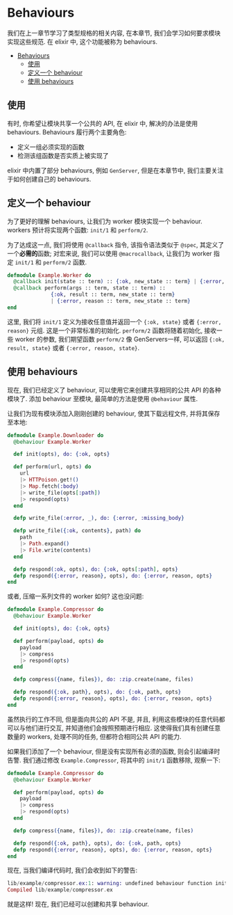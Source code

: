 # Behaviours

我们在上一章节学习了类型规格的相关内容, 在本章节, 我们会学习如何要求模块实现这些规范. 在 elixir 中, 这个功能被称为 behaviours.

<!-- TOC -->

- [Behaviours](#behaviours)
    - [使用](#%E4%BD%BF%E7%94%A8)
    - [定义一个 behaviour](#%E5%AE%9A%E4%B9%89%E4%B8%80%E4%B8%AA-behaviour)
    - [使用 behaviours](#%E4%BD%BF%E7%94%A8-behaviours)

<!-- /TOC -->

## 使用

有时, 你希望让模块共享一个公共的 API, 在 elixir 中, 解决的办法是使用 behaviours. Behaviours 履行两个主要角色:

* 定义一组必须实现的函数
* 检测该组函数是否实质上被实现了

elixir 中内置了部分 behaviours, 例如 `GenServer`, 但是在本章节中, 我们主要关注于如何创建自己的 behaviours.

## 定义一个 behaviour

为了更好的理解 behaviours, 让我们为 worker 模块实现一个 behaviour. workers 预计将实现两个函数: `init/1` 和 `perform/2`.

为了达成这一点, 我们将使用 `@callback` 指令, 该指令语法类似于 `@spec`, 其定义了一个**必需的**函数; 对宏来说, 我们可以使用 `@macrocallback`, 让我们为 worker 指定 `init/1` 和 `perform/2` 函数.

```elixir
defmodule Example.Worker do
  @callback init(state :: term) :: {:ok, new_state :: term} | {:error, reason :: term}
  @callback perform(args :: term, state :: term) ::
              {:ok, result :: term, new_state :: term}
              | {:error, reason :: term, new_state :: term}
end
```

这里, 我们将 `init/1` 定义为接收任意值并返回一个 `{:ok, state}` 或者 `{:error, reason}` 元组. 这是一个非常标准的初始化. `perform/2` 函数将随着初始化, 接收一些 worker 的参数, 我们期望函数 `perform/2` 像 GenServers一样, 可以返回 `{:ok, result, state}` 或者 `{:error, reason, state}`.

## 使用 behaviours

现在, 我们已经定义了 behaviour, 可以使用它来创建共享相同的公共 API 的各种模块了. 添加 behaviour 至模块, 最简单的方法是使用 `@behaviour` 属性.

让我们为现有模块添加入刚刚创建的 behaviour, 使其下载远程文件, 并将其保存至本地:
```elixir
defmodule Example.Downloader do
  @behaviour Example.Worker

  def init(opts), do: {:ok, opts}

  def perform(url, opts) do
    url
    |> HTTPoison.get!()
    |> Map.fetch(:body)
    |> write_file(opts[:path])
    |> respond(opts)
  end

  defp write_file(:error, _), do: {:error, :missing_body}

  defp write_file({:ok, contents}, path) do
    path
    |> Path.expand()
    |> File.write(contents)
  end

  defp respond(:ok, opts), do: {:ok, opts[:path], opts}
  defp respond({:error, reason}, opts), do: {:error, reason, opts}
end
```

或者, 压缩一系列文件的 worker 如何? 这也没问题:
```elixir
defmodule Example.Compressor do
  @behaviour Example.Worker

  def init(opts), do: {:ok, opts}

  def perform(payload, opts) do
    payload
    |> compress
    |> respond(opts)
  end

  defp compress({name, files}), do: :zip.create(name, files)

  defp respond({:ok, path}, opts), do: {:ok, path, opts}
  defp respond({:error, reason}, opts), do: {:error, reason, opts}
end
```

虽然执行的工作不同, 但是面向共公的 API 不是, 并且, 利用这些模块的任意代码都可以与他们进行交互, 并知道他们会按照预期进行相应. 这使得我们具有创建任意数量的 workers, 处理不同的任务, 但都符合相同公共 API 的能力.

如果我们添加了一个 behaviour, 但是没有实现所有必须的函数, 则会引起编译时告警. 我们通过修改 `Example.Compressor`, 将其中的 `init/1` 函数移除, 观察一下:
```elixir
defmodule Example.Compressor do
  @behaviour Example.Worker

  def perform(payload, opts) do
    payload
    |> compress
    |> respond(opts)
  end

  defp compress({name, files}), do: :zip.create(name, files)

  defp respond({:ok, path}, opts), do: {:ok, path, opts}
  defp respond({:error, reason}, opts), do: {:error, reason, opts}
end
```

现在, 当我们编译代码时, 我们会收到如下的警告:
```elixir
lib/example/compressor.ex:1: warning: undefined behaviour function init/1 (for behaviour Example.Worker)
Compiled lib/example/compressor.ex
```

就是这样! 现在, 我们已经可以创建和共享 behaviour.